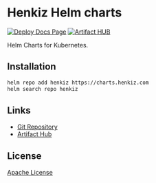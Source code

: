 # Henkiz Helm charts

[![Deploy Docs Page](https://github.com/henkiz/helm-charts/actions/workflows/docs.yml/badge.svg)](https://github.com/henkiz/helm-charts/actions/workflows/docs.yml)
[![Artifact HUB](https://img.shields.io/endpoint?url=https://artifacthub.io/badge/repository/henkiz)](https://artifacthub.io/packages/search?repo=henkiz)

Helm Charts for Kubernetes.

## Installation

```sh
helm repo add henkiz https://charts.henkiz.com
helm search repo henkiz
```

## Links

- [Git Repository](https://github.com/henkiz/helm-charts/)
- [Artifact Hub](https://artifacthub.io/packages/search?org=henkiz)

## License

[Apache License](https://github.com/henkiz/helm-charts/blob/master/LICENSE.txt)
